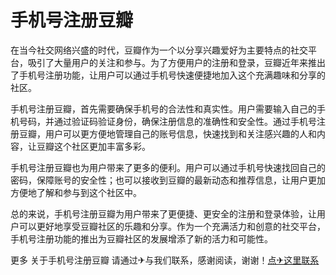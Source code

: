 # 手机号注册豆瓣

在当今社交网络兴盛的时代，豆瓣作为一个以分享兴趣爱好为主要特点的社交平台，吸引了大量用户的关注和参与。为了方便用户的注册和登录，豆瓣近年来推出了手机号注册功能，让用户可以通过手机号快速便捷地加入这个充满趣味和分享的社区。

手机号注册豆瓣，首先需要确保手机号的合法性和真实性。用户需要输入自己的手机号码，并通过验证码验证身份，确保注册信息的准确性和安全性。通过手机号注册豆瓣，用户可以更方便地管理自己的账号信息，快速找到和关注感兴趣的人和内容，让豆瓣这个社区更加丰富多彩。

手机号注册豆瓣也为用户带来了更多的便利。用户可以通过手机号快速找回自己的密码，保障账号的安全性；也可以接收到豆瓣的最新动态和推荐信息，让用户更加方便地了解和参与到这个社区中。

总的来说，手机号注册豆瓣为用户带来了更便捷、更安全的注册和登录体验，让用户可以更好地享受豆瓣社区的乐趣和分享。作为一个充满活力和创意的社交平台，手机号注册功能的推出为豆瓣社区的发展增添了新的活力和可能性。

更多 关于手机号注册豆瓣 请通过✈与我们联系，感谢阅读，谢谢！[点✈这里联系](https://add.k02.cc)